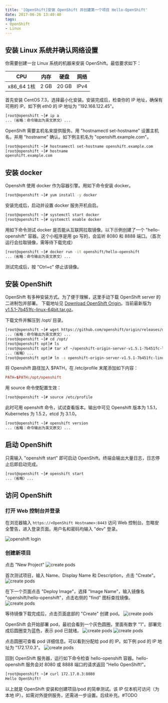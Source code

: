 ```yaml
---
title: '[OpenShift]安装 OpenShift 并创建第一个项目 Hello-OpenShift'
date: 2017-06-26 13:40:40
tags:
- OpenShift
- Linux
---
```


## 安装 Linux 系统并确认网络设置

你需要创建一台 Linux 系统的机器来安装 OpenShift。最低要求如下：

| CPU | 内存 | 硬盘 | 网络 |
| --- | ------ | --------- | ------- |
| x86_64 1核 | 2 GB | 20 GB | IPv4|

首先安装 CentOS 7.3，选择最小化安装。安装完成后，检查你的 IP 地址，确保有可用的 IP。如下例 eth0 的 IP 地址为 "192.168.122.45"。

```bash
[root@openshift ~]# ip a
...（省略：命令输出为英文原文）...
```

OpenShift 需要主机名来提供服务。用 "hostnamectl set-hostname" 设置主机名，并用 "hostname" 确认。如下例主机名为 "openshift.example.com"。

```bash
[root@openshift ~]# hostnamectl set-hostname openshift.example.com
[root@openshift ~]# hostname
openshift.example.com
```

## 安装 docker

Openshift 使用 docker 作为容器引擎。用如下命令安装 docker。

```bash
[root@openshift ~]# yum install -y docker
```

安装完成后，启动并设置 docker 服务开机自启。

```bash
[root@openshift ~]# systemctl start docker
[root@openshift ~]# systemctl enable docker
```

用如下命令测试 docker 是否能从互联网拉取镜像。以下示例创建了一个 "hello-openshift" 容器。这个小程序是用 go 写的，会监听 8080 和 8888 端口。（首次运行会拉取镜像，需等待下载完成）

```bash
[root@openshift ~]# docker run -it openshift/hello-openshift
...（省略：命令输出为英文原文）...
```

测试完成后，按 "Ctrl+c" 停止该镜像。

## 安装 OpenShift

OpenShift 有多种安装方式。为了便于理解，这里手动下载 OpenShift server 的二进制包并部署。
下载地址见 [Download OpenShift Origin](https://www.openshift.org/download.html)。当前最新版为 [v1.5.1-7b451fc-linux-64bit.tar.gz](https://github.com/openshift/origin/releases/download/v1.5.1/openshift-origin-server-v1.5.1-7b451fc-linux-64bit.tar.gz)。

下载文件并解压到 /opt/ 目录。

```bash
[root@openshift ~]# wget https://github.com/openshift/origin/releases/download/v1.5.1/openshift-origin-server-v1.5.1-7b451fc-linux-64bit.tar.gz
...（省略：命令输出为英文原文）...
[root@openshift ~]# cd /opt/
[root@openshift opt]# ls
[root@openshift opt]# tar xf ~/openshift-origin-server-v1.5.1-7b451fc-linux-64bit.tar.gz
...（省略）...
[root@openshift opt]# ln -s openshift-origin-server-v1.5.1-7b451fc-linux-64bit/ openshift
```

将 Openshift 路径加入 $PATH，在 /etc/profile 末尾添加如下内容：

```conf
PATH=$PATH:/opt/openshift
```

用 source 命令使配置生效：

```bash
[root@openshift ~]# source /etc/profile
```

此时可用 openshift 命令，试试查看版本。输出中可见 Openshift 版本为 1.5.1，Kubernetes 为 1.5.2，etcd 为 3.1.0。

```bash
[root@openshift ~]# openshift version
...（省略：命令输出为英文原文）...
```

## 启动 OpenShift

只需输入 "openshift start" 即可启动 OpenShift。终端会输出大量日志，日志停止后即启动完成。

```bash
[root@openshift ~]# openshift start
...（省略）...
```

## 访问 OpenShift

### 打开 Web 控制台并登录

在浏览器输入 `https://<OpenShift Hostname>:8443` 访问 Web 控制台。忽略安全警告，进入登录页面。用户名和密码均输入 "dev" 登录。

![openshift login](/img/openshift-install/login.png)

### 创建新项目

点击 "New Project"
![create pods](/img/openshift-install/createpods1.png)

首次测试项目，输入 Name、Display Name 和 Description，点击 "Create"。
![create pods](/img/openshift-install/createpods2.png)

在下一个页面点击 "Deploy Image"，选择 "Image Name"，输入镜像名 "openshift/hello-openshift"，点击右侧的 "find" 图标查找镜像。
![create pods](/img/openshift-install/createpods3.png)

等待镜像下载完成后，点击页面底部的 "Create" 创建 pod。
![create pods](/img/openshift-install/createpods4.png)

OpenShift 会开始部署 pod，最初会看到一个灰色圆圈，里面有数字 "1"。部署完成后圆圈变为蓝色，表示 pod 已就绪。
![create pods](/img/openshift-install/createpods5.png)
![create pods](/img/openshift-install/createpods6.png)

点击圆圈可查看 pod 详细信息。可以看到分配给 pod 的 IP。如下例 pod 的 IP 地址为 "172.17.0.3"。
![create pods](/img/openshift-install/createpods7.png)

回到 OpenShift 服务器，运行如下命令检查 hello-openshift 容器。hello-openshift 服务会对 8080 或 8888 端口的请求返回 "Hello OpenShift!"。

```bash
[root@openshift ~]# curl 172.17.0.3:8080
Hello OpenShift!
```

以上就是 OpenShift 安装和创建项目/pod 的简单测试。该 IP 仅本机可访问（为本地 IP）。如需对外提供服务，还需进一步设置。后续补充。#TODO
